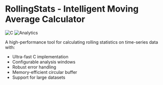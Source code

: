 # RollingStats - Intelligent Moving Average Calculator

![C](https://img.shields.io/badge/c-%2300599C.svg?style=for-the-badge&logo=c&logoColor=white)
![Analytics](https://img.shields.io/badge/analytics-%23FF6F00.svg?style=for-the-badge&logo=google-analytics&logoColor=white)

A high-performance tool for calculating rolling statistics on time-series data with:

- Ultra-fast C implementation
- Configurable analysis windows
- Robust error handling
- Memory-efficient circular buffer
- Support for large datasets